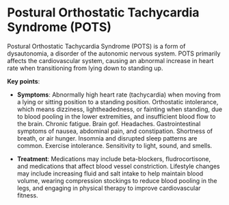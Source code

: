 <!--
source: gpt-3 + jph editing
abbr: POTS
tags: diagsnoses
-->

# Postural Orthostatic Tachycardia Syndrome (POTS)

Postural Orthostatic Tachycardia Syndrome (POTS) is a form of dysautonomia, a disorder of the autonomic nervous system. POTS primarily affects the cardiovascular system, causing an abnormal increase in heart rate when transitioning from lying down to standing up.

**Key points**:

* **Symptoms**: Abnormally high heart rate (tachycardia) when moving from a lying or sitting position to a standing position. Orthostatic intolerance, which means dizziness, lightheadedness, or fainting when standing, due to blood pooling in the lower extremities, and insufficient blood flow to the brain. Chronic fatigue. Brain gof. Headaches. Gastrointestinal symptoms of nausea, abdominal pain, and constipation. Shortness of breath, or air hunger. Insomnia and disrupted sleep patterns are common. Exercise intolerance. Sensitivity to light, sound, and smells.

* **Treatment**: Medications may include beta-blockers, fludrocortisone, and medications that affect blood vessel constriction. Lifestyle changes may include increasing fluid and salt intake to help maintain blood volume, wearing compression stockings to reduce blood pooling in the legs, and engaging in physical therapy to improve cardiovascular fitness.

